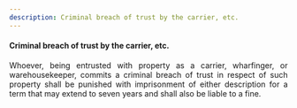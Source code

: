 ```yaml
---
description: Criminal breach of trust by the carrier, etc.
---
```


#### Criminal breach of trust by the carrier, etc.
<div style="text-align: justify">

Whoever, being entrusted with property as a carrier, wharfinger, or warehousekeeper, commits a criminal breach of trust in respect of such property shall be punished with imprisonment of either description for a term that may extend to seven years and shall also be liable to a fine.

</div>
